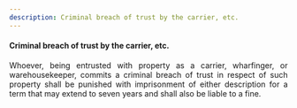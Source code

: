 ```yaml
---
description: Criminal breach of trust by the carrier, etc.
---
```


#### Criminal breach of trust by the carrier, etc.
<div style="text-align: justify">

Whoever, being entrusted with property as a carrier, wharfinger, or warehousekeeper, commits a criminal breach of trust in respect of such property shall be punished with imprisonment of either description for a term that may extend to seven years and shall also be liable to a fine.

</div>
